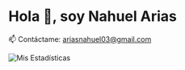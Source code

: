 # Hola 👋, soy Nahuel Arias

📫 Contáctame: ariasnahuel03@gmail.com  


![Mis Estadísticas](https://github-readme-stats.vercel.app/api?username=NahuelArias&show_icons=true&theme=dark)
